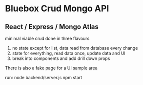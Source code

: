 
# Bluebox Crud Mongo API

## React / Express / Mongo Atlas

minimal viable crud done in three flavours
1) no state except for list, data read from database every change
2) state for everything, read data once, update data and UI
3) break into components and add drill down props

There is also a fake page for a UI sample area

run:
node backend/server.js
npm start

